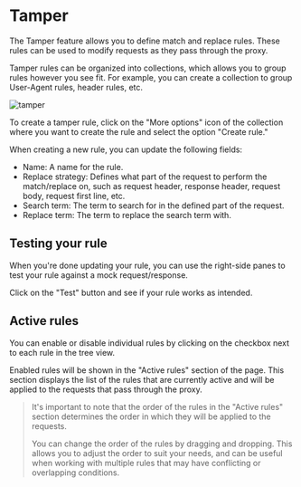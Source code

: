 # Tamper

The Tamper feature allows you to define match and replace rules. These rules can be used to modify requests as they pass through the proxy.

Tamper rules can be organized into collections, which allows you to group rules however you see fit. For example, you can create a collection to group User-Agent rules, header rules, etc.

![tamper](/_images/tamper.png)

To create a tamper rule, click on the "More options" icon of the collection where you want to create the rule and select the option "Create rule."

When creating a new rule, you can update the following fields:

- Name: A name for the rule.
- Replace strategy: Defines what part of the request to perform the match/replace on, such as request header, response header, request body, request first line, etc.
- Search term: The term to search for in the defined part of the request.
- Replace term: The term to replace the search term with.

## Testing your rule

When you're done updating your rule, you can use the right-side panes to test your rule against a mock request/response.

Click on the "Test" button and see if your rule works as intended.

## Active rules

You can enable or disable individual rules by clicking on the checkbox next to each rule in the tree view.

Enabled rules will be shown in the "Active rules" section of the page. This section displays the list of the rules that are currently active and will be applied to the requests that pass through the proxy.

> It's important to note that the order of the rules in the "Active rules" section determines the order in which they will be applied to the requests.
>
>  You can change the order of the rules by dragging and dropping. This allows you to adjust the order to suit your needs, and can be useful when working with multiple rules that may have conflicting or overlapping conditions.
